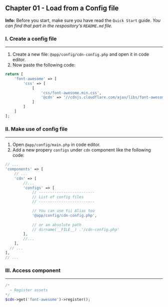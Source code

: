 ## Chapter 01 - Load from a Config file

**Info:** Before you start, make sure you have read the `Quick Start` guide. *You can find that part in the respository's `README.md` file.*

### I. Create a config file
--------------------------
1. Create a new file: `@app/config/cdn-config.php` and open it in code editor.
2. Now paste the following code:

```php
return [
	'font-awesome' => [
    	'css' => [
        	[
            	'css/font-awesome.min.css',
                '@cdn' => '//cdnjs.cloudflare.com/ajax/libs/font-awesome/4.5.0/css/font-awesome.min.css',
            ]
        ]
    ]
];
```

### II. Make use of config file
---------------------
1. Open `@app/config/main.php` in code editor.
2. Add a new propery `configs` under `cdn` component like the following code:

```php
// ...
'components' => [
	// ...
	'cdn' => [
		//...
		'configs' => [
        	// -------------------------
        	// List of config files
            // -------------------------

            // You can use Yii Alias too
			'@app/config/cdn-config.php',
            
            // or an absolute path
            // dirname(__FILE__) .'/cdn-config.php'
		],
        //...
	],
  // ...
],
// ...
```

### III. Access component
-------------------
```php
/*
  ~ Register assets
*/
$cdn->get('font-awesome')->register();

```